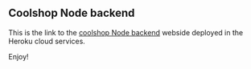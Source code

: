 ## Coolshop Node backend

This is the link to the [coolshop Node backend](https://desolate-plateau-43152.herokuapp.com/api/movies) webside deployed in the Heroku cloud services.

Enjoy!
